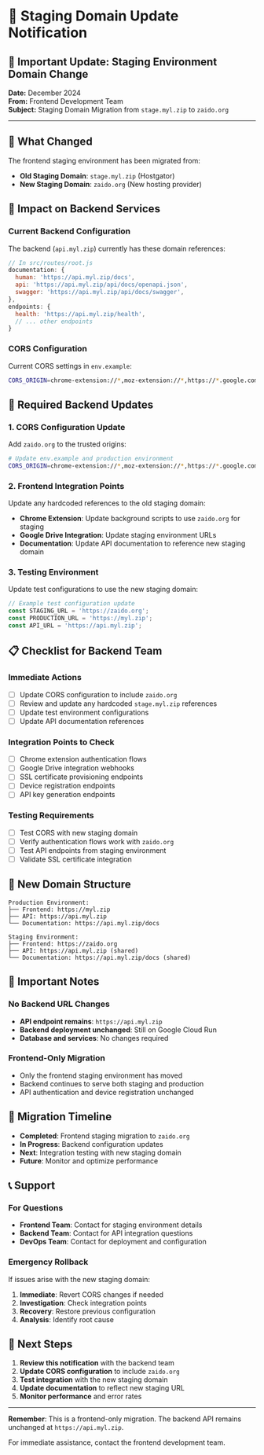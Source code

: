 # 🚨 Staging Domain Update Notification

## 📢 Important Update: Staging Environment Domain Change

**Date:** December 2024  
**From:** Frontend Development Team  
**Subject:** Staging Domain Migration from `stage.myl.zip` to `zaido.org`

---

## 🔄 What Changed

The frontend staging environment has been migrated from:
- **Old Staging Domain**: `stage.myl.zip` (Hostgator)
- **New Staging Domain**: `zaido.org` (New hosting provider)

## 🎯 Impact on Backend Services

### **Current Backend Configuration**
The backend (`api.myl.zip`) currently has these domain references:

```javascript
// In src/routes/root.js
documentation: {
  human: 'https://api.myl.zip/docs',
  api: 'https://api.myl.zip/api/docs/openapi.json',
  swagger: 'https://api.myl.zip/api/docs/swagger',
},
endpoints: {
  health: 'https://api.myl.zip/health',
  // ... other endpoints
}
```

### **CORS Configuration**
Current CORS settings in `env.example`:
```bash
CORS_ORIGIN=chrome-extension://*,moz-extension://*,https://*.google.com,https://*.github.com,https://*.myl.zip,http://localhost:*,https://localhost:*
```

## 🔧 Required Backend Updates

### **1. CORS Configuration Update**
Add `zaido.org` to the trusted origins:

```bash
# Update env.example and production environment
CORS_ORIGIN=chrome-extension://*,moz-extension://*,https://*.google.com,https://*.github.com,https://*.myl.zip,https://*.zaido.org,http://localhost:*,https://localhost:*
```

### **2. Frontend Integration Points**
Update any hardcoded references to the old staging domain:

- **Chrome Extension**: Update background scripts to use `zaido.org` for staging
- **Google Drive Integration**: Update staging environment URLs
- **Documentation**: Update API documentation to reference new staging domain

### **3. Testing Environment**
Update test configurations to use the new staging domain:

```javascript
// Example test configuration update
const STAGING_URL = 'https://zaido.org';
const PRODUCTION_URL = 'https://myl.zip';
const API_URL = 'https://api.myl.zip';
```

## 📋 Checklist for Backend Team

### **Immediate Actions**
- [ ] Update CORS configuration to include `zaido.org`
- [ ] Review and update any hardcoded `stage.myl.zip` references
- [ ] Update test environment configurations
- [ ] Update API documentation references

### **Integration Points to Check**
- [ ] Chrome extension authentication flows
- [ ] Google Drive integration webhooks
- [ ] SSL certificate provisioning endpoints
- [ ] Device registration endpoints
- [ ] API key generation endpoints

### **Testing Requirements**
- [ ] Test CORS with new staging domain
- [ ] Verify authentication flows work with `zaido.org`
- [ ] Test API endpoints from staging environment
- [ ] Validate SSL certificate integration

## 🔗 New Domain Structure

```
Production Environment:
├── Frontend: https://myl.zip
├── API: https://api.myl.zip
└── Documentation: https://api.myl.zip/docs

Staging Environment:
├── Frontend: https://zaido.org
├── API: https://api.myl.zip (shared)
└── Documentation: https://api.myl.zip/docs (shared)
```

## 🚨 Important Notes

### **No Backend URL Changes**
- **API endpoint remains**: `https://api.myl.zip`
- **Backend deployment unchanged**: Still on Google Cloud Run
- **Database and services**: No changes required

### **Frontend-Only Migration**
- Only the frontend staging environment has moved
- Backend continues to serve both staging and production
- API authentication and device registration unchanged

## 🔄 Migration Timeline

- **Completed**: Frontend staging migration to `zaido.org`
- **In Progress**: Backend configuration updates
- **Next**: Integration testing with new staging domain
- **Future**: Monitor and optimize performance

## 📞 Support

### **For Questions**
- **Frontend Team**: Contact for staging environment details
- **Backend Team**: Contact for API integration questions
- **DevOps Team**: Contact for deployment and configuration

### **Emergency Rollback**
If issues arise with the new staging domain:
1. **Immediate**: Revert CORS changes if needed
2. **Investigation**: Check integration points
3. **Recovery**: Restore previous configuration
4. **Analysis**: Identify root cause

## 🎯 Next Steps

1. **Review this notification** with the backend team
2. **Update CORS configuration** to include `zaido.org`
3. **Test integration** with the new staging domain
4. **Update documentation** to reflect new staging URL
5. **Monitor performance** and error rates

---

**Remember**: This is a frontend-only migration. The backend API remains unchanged at `https://api.myl.zip`.

For immediate assistance, contact the frontend development team.
